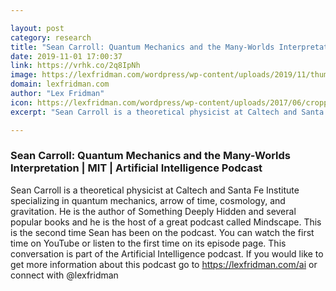 ```yaml
---

layout: post
category: research
title: "Sean Carroll: Quantum Mechanics and the Many-Worlds Interpretation"
date: 2019-11-01 17:00:37
link: https://vrhk.co/2q8IpNh
image: https://lexfridman.com/wordpress/wp-content/uploads/2019/11/thumb_sean_carroll_2.png
domain: lexfridman.com
author: "Lex Fridman"
icon: https://lexfridman.com/wordpress/wp-content/uploads/2017/06/cropped-lex-favicon-4-1-180x180.png
excerpt: "Sean Carroll is a theoretical physicist at Caltech and Santa Fe Institute specializing in quantum mechanics, arrow of time, cosmology, and gravitation. He is the author of Something Deeply Hidden and several popular books and he is the host of a great podcast called Mindscape. This is the second time Sean has been on the podcast. You can watch the first time on YouTube or listen to the first time on its episode page. This conversation is part of the Artificial Intelligence podcast. If you would like to get more information about this podcast go to <https://lexfridman.com/ai> or connect with @lexfridman"

---
```


### Sean Carroll: Quantum Mechanics and the Many-Worlds Interpretation | MIT | Artificial Intelligence Podcast

Sean Carroll is a theoretical physicist at Caltech and Santa Fe Institute specializing in quantum mechanics, arrow of time, cosmology, and gravitation. He is the author of Something Deeply Hidden and several popular books and he is the host of a great podcast called Mindscape. This is the second time Sean has been on the podcast. You can watch the first time on YouTube or listen to the first time on its episode page. This conversation is part of the Artificial Intelligence podcast. If you would like to get more information about this podcast go to <https://lexfridman.com/ai> or connect with @lexfridman